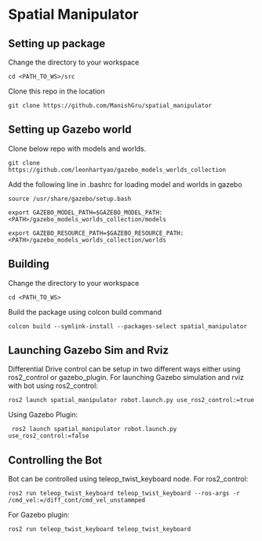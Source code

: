 # Spatial Manipulator

## Setting up package
Change the directory to your workspace

    cd <PATH_TO_WS>/src

Clone this repo in the location

    git clone https://github.com/ManishGru/spatial_manipulator

## Setting up Gazebo world

Clone below repo with models and worlds. 

    git clone https://github.com/leonhartyao/gazebo_models_worlds_collection

Add the following line in .bashrc for loading model and worlds in gazebo

    source /usr/share/gazebo/setup.bash

    export GAZEBO_MODEL_PATH=$GAZEBO_MODEL_PATH:<PATH>/gazebo_models_worlds_collection/models
    
    export GAZEBO_RESOURCE_PATH=$GAZEBO_RESOURCE_PATH:<PATH>/gazebo_models_worlds_collection/worlds

## Building 

Change the directory to your workspace

    cd <PATH_TO_WS>

Build the package using colcon build command

    colcon build --symlink-install --packages-select spatial_manipulator

## Launching Gazebo Sim and Rviz

Differential Drive control can be setup in two different ways either using ros2_control or gazebo_plugin. For launching Gazebo simulation and rviz with bot using ros2_control:

    ros2 launch spatial_manipulator robot.launch.py use_ros2_control:=true

Using Gazebo Plugin:

     ros2 launch spatial_manipulator robot.launch.py use_ros2_control:=false



## Controlling the Bot

Bot can be controlled using teleop_twist_keyboard node.
For ros2_control: 

    ros2 run teleop_twist_keyboard teleop_twist_keyboard --ros-args -r /cmd_vel:=/diff_cont/cmd_vel_unstammped


For Gazebo plugin: 

    ros2 run teleop_twist_keyboard teleop_twist_keyboard